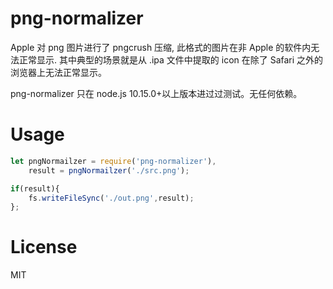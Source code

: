 # png-normalizer

Apple 对 png 图片进行了 pngcrush 压缩, 此格式的图片在非 Apple 的软件内无法正常显示. 其中典型的场景就是从 .ipa 文件中提取的 icon 在除了 Safari 之外的浏览器上无法正常显示。

png-normalizer 只在 node.js 10.15.0+以上版本进过过测试。无任何依赖。

# Usage

```javascript
let pngNormailzer = require('png-normalizer'),
    result = pngNormailzer('./src.png');

if(result){
    fs.writeFileSync('./out.png',result);
};
```

# License

MIT